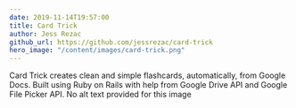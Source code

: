 ```yaml
---
date: 2019-11-14T19:57:00
title: Card Trick
author: Jess Rezac
github_url: https://github.com/jessrezac/card-trick
hero_image: "/content/images/card-trick.png"
---
```


Card Trick creates clean and simple flashcards, automatically, from Google Docs. Built using Ruby on Rails with help from Google Drive API and Google File Picker API.
No alt text provided for this image
